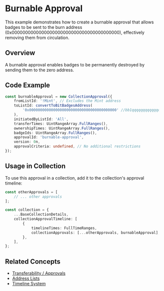# Burnable Approval

This example demonstrates how to create a burnable approval that allows badges to be sent to the burn address (0x0000000000000000000000000000000000000000), effectively removing them from circulation.

## Overview

A burnable approval enables badges to be permanently destroyed by sending them to the zero address.

## Code Example

```typescript
const burnableApproval = new CollectionApproval({
    fromListId: '!Mint', // Excludes the Mint address
    toListId: convertToBitBadgesAddress(
        '0x0000000000000000000000000000000000000000' //bb1qqqqqqqqqqqqqqqqqqqqqqqqqqqqqqqqs7gvmv
    ),
    initiatedByListId: 'All',
    transferTimes: UintRangeArray.FullRanges(),
    ownershipTimes: UintRangeArray.FullRanges(),
    badgeIds: UintRangeArray.FullRanges(),
    approvalId: 'burnable-approval',
    version: 0n,
    approvalCriteria: undefined, // No additional restrictions
});
```

## Usage in Collection

To use this approval in a collection, add it to the collection's approval timeline:

```typescript
const otherApprovals = [
    // ... other approvals
];

const collection = {
    ...BaseCollectionDetails,
    collectionApprovalTimeline: [
        {
            timelineTimes: FullTimeRanges,
            collectionApprovals: [...otherApprovals, burnableApproval],
        },
    ],
};
```

## Related Concepts

-   [Transferability / Approvals](../../concepts/transferability-approvals.md)
-   [Address Lists](../../concepts/address-lists.md)
-   [Timeline System](../../concepts/timeline-system.md)
